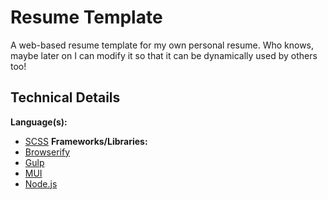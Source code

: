 # Resume Template

A web-based resume template for my own personal resume. Who knows, maybe later on I can modify it so that it can be dynamically used by others too!

## Technical Details

**Language(s):**
- [SCSS](http://sass-lang.com/)
**Frameworks/Libraries:**
- [Browserify](http://browserify.org/)
- [Gulp](http://gulpjs.com/)
- [MUI](https://www.muicss.com/)
- [Node.js](https://nodejs.org/en/)